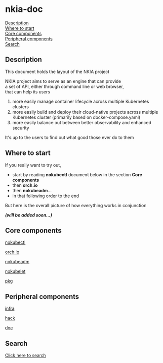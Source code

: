 # nkia-doc


[Description](#description)\
[Where to start](#where-to-start)\
[Core components](#core-components)\
[Peripheral components](#peripheral-components)\
[Search](#search)

## Description

This document holds the layout of the NKIA project

NKIA project aims to serve as an engine that can provide\
a set of API, either through command line or web browser,\
that can help its users 

1. more easily manage container lifecycle across multiple Kubernetes clusters
2. more easily build and deploy their cloud-native projects across multiple Kubernetes cluster (primarily based on docker-compose.yaml)
3. more easily balance out between better observability and enhanced security 

It's up to the users to find out what good those ever do to them


## Where to start

If you really want to try out,

- start by reading **nokubectl** document below in the section **Core components**
- then **orch.io**
- then **nokubeadm**...
- in that following order to the end

But here is the overall picture of how everything works in conjunction


***(will be added soon...)***


## Core components

[nokubectl](nokubectl)

[orch.io](orch.io)

[nokubeadm](nokubeadm)

[nokubelet](nokubelet)

[pkg](pkg)


## Peripheral components

[infra](infra)

[hack](hack)

[doc](doc)

## Search

[Click here to search](index.md)